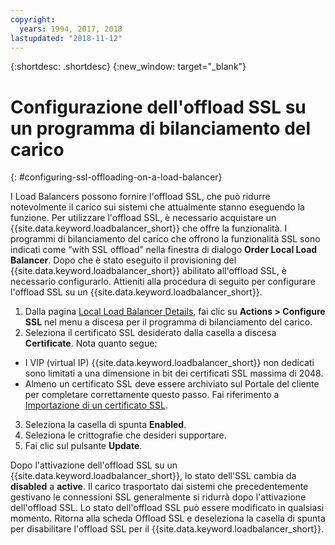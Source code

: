 ```yaml
---
copyright:
  years: 1994, 2017, 2018
lastupdated: "2018-11-12"
---
```


{:shortdesc: .shortdesc}
{:new_window: target="_blank"}

# Configurazione dell'offload SSL su un programma di bilanciamento del carico
{: #configuring-ssl-offloading-on-a-load-balancer}

I Load Balancers possono fornire l'offload SSL, che può ridurre notevolmente il carico sui sistemi che attualmente stanno eseguendo la funzione. Per utilizzare l'offload SSL, è necessario acquistare un {{site.data.keyword.loadbalancer_short}} che offre la funzionalità. I programmi di bilanciamento del carico che offrono la funzionalità SSL sono indicati come “with SSL offload” nella finestra di dialogo **Order Local Load Balancer**. Dopo che è stato eseguito il provisioning del {{site.data.keyword.loadbalancer_short}} abilitato all'offload SSL, è necessario configurarlo. Attieniti alla procedura di seguito per configurare l'offload SSL su un {{site.data.keyword.loadbalancer_short}}.

1. Dalla pagina [Local Load Balancer Details](/docs/infrastructure/local-load-balancer?topic=local-load-balancer-viewing-local-load-balancer-details), fai clic su **Actions > Configure SSL** nel menu a discesa per il programma di bilanciamento del carico.
2. Seleziona il certificato SSL desiderato dalla casella a discesa **Certificate**. Nota quanto segue:
  - I VIP (virtual IP) {{site.data.keyword.loadbalancer_short}} non dedicati sono limitati a una dimensione in bit dei certificati SSL massima di 2048.
  - Almeno un certificato SSL deve essere archiviato sul Portale del cliente per completare correttamente questo passo. Fai riferimento a [Importazione di un certificato SSL](/docs/infrastructure/local-load-balancer?topic=local-load-balancer-importing-an-ssl-certificate).
3. Seleziona la casella di spunta **Enabled**.
4. Seleziona le crittografie che desideri supportare.
5. Fai clic sul pulsante **Update**.

Dopo l'attivazione dell'offload SSL su un {{site.data.keyword.loadbalancer_short}}, lo stato dell'SSL cambia da **disabled** a **active**. Il carico trasportato dai sistemi che precedentemente gestivano le connessioni SSL generalmente si ridurrà dopo l'attivazione dell'offload SSL. Lo stato dell'offload SSL può essere modificato in qualsiasi momento. Ritorna alla scheda Offload SSL e deseleziona la casella di spunta per disabilitare l'offload SSL per il {{site.data.keyword.loadbalancer_short}}.
